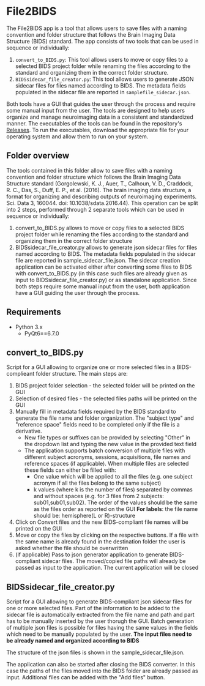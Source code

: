 # File2BIDS

The File2BIDS app is a tool that allows users to save files with a naming convention and folder structure that follows the Brain Imaging Data Structure (BIDS) standard. The app consists of two tools that can be used in sequence or individually:

1. `convert_to_BIDS.py`: This tool allows users to move or copy files to a selected BIDS project folder while renaming the files according to the standard and organizing them in the correct folder structure.
2. `BIDSsidecar_file_creator.py`: This tool allows users to generate JSON sidecar files for files named according to BIDS. The metadata fields populated in the sidecar file are reported in `samplefile_sidecar.json`.

Both tools have a GUI that guides the user through the process and require some manual input from the user. The tools are designed to help users organize and manage neuroimaging data in a consistent and standardized manner. The executables of the tools can be found in the repository's [Releases](https://github.com/IM2Neuroing/Image2BIDS2SQLite/releases/tag/v1.0.0). To run the executables, download the appropriate file for your operating system and allow them to run on your system.

## Folder overview
The tools contained in this folder allow to save files with a naming convention and folder structure which follows the Brain Imaging Data Structure standard (Gorgolewski, K. J., Auer, T., Calhoun, V. D., Craddock, R. C., Das, S., Duff, E. P., et al. (2016). The brain imaging data structure, a format for organizing and describing outputs of neuroimaging experiments. Sci. Data 3, 160044. doi: 10.1038/sdata.2016.44). This operation can be split into 2 steps, performed through 2 separate tools which can be used in sequence or individually:
1) convert_to_BIDS.py allows to move or copy files to a selected BIDS project folder while renaming the files according to the standard and organizing them in the correct folder structure
2) BIDSsidecar_file_creator.py allows to generate json sidecar files for files named according to BIDS. The metadata fields populated in the sidecar file are reported in sample_sidecar_file.json. The sidecar creation application can be activated either after converting some files to BIDS with convert_to_BIDS.py (in this case such files are already given as input to BIDSsidecar_file_creator.py) or as standalone application.
Since both steps require some manual input from the user, both application have a GUI guiding the user through the process.

## Requirements
- Python 3.x
    - PyQt6==6.7.0

## convert_to_BIDS.py
Script for a GUI allowing to organize one or more selected files in a BIDS-complieant folder structure. The main steps are:
1) BIDS project folder selection - the selected folder will be printed on the GUI
2) Selection of desired files - the selected files paths will be printed on the GUI
3) Manually fill in metadata fields required by the BIDS standard to generate the file name and folder organization. The "subject type" and "reference space" fields need to be completed only if the file is a derivative. 
    - New file types or suffixes can be provided by selecting "Other" in the dropdown list and typing the new value in the provided text field
    - The application supports batch conversion of multiple files with different subject acronyms, sessions, acquisitions, file names and reference spaces (if applicable). When multiple files are selected these fields can either be filled with:
        - One value which will be applied to all the files (e.g. one subject acronym if all the files belong to the same subject)
        - k values (where k is the number of files) separated by commas and without spaces (e.g. for 3 files from 2 subjects: sub01,sub01,sub02). The order of the values should be the same as the files order as reported on the GUI
**For labels**: the file name should be: hemisphere(L or R)-structure
4) Click on Convert files and the new BIDS-compliant file names will be printed on the GUI
5) Move or copy the files by clicking on the respective buttons. If a file with the same name is already found in the destination folder the user is
asked whether the file should be overwritten
6) (if applicable) Pass to json generator application to generate BIDS-compliant sidecar files. The moved/copied file paths will already be
passed as input to the application. The current application will be closed

## BIDSsidecar_file_creator.py
Script for a GUI allowing to generate BIDS-compliant json sidecar files for one or more selected files. 
Part of the information to be added to the sidecar file is automatically extracted from the file name and path and part has to be manually inserted by the user thorugh the GUI. Batch generation of multiple json files is possible for files having the same values in the fields which need to be manually populated by the user.
**The input files need to be already named and organized according to BIDS**

The structure of the json files is shown in the sample_sidecar_file.json.

The application can also be started after closing the BIDS converter. In this case the paths of the files moved into the BIDS folder are already passed as input. Additional files can be added with the "Add files" button.
